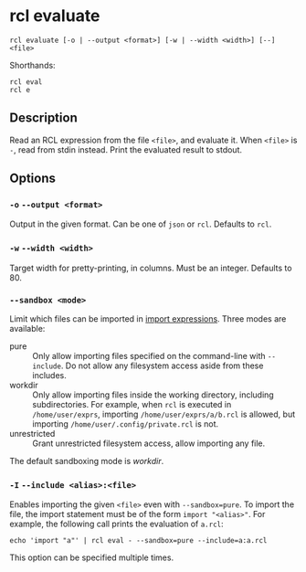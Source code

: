 # rcl evaluate

    rcl evaluate [-o | --output <format>] [-w | --width <width>] [--] <file>

Shorthands:

    rcl eval
    rcl e

## Description

Read an RCL expression from the file `<file>`, and evaluate it. When `<file>`
is `-`, read from stdin instead. Print the evaluated result to stdout.

## Options

### `-o` `--output <format>`

Output in the given format. Can be one of `json` or `rcl`. Defaults to `rcl`.

### `-w` `--width <width>`

Target width for pretty-printing, in columns. Must be an integer. Defaults to 80.

### `--sandbox <mode>`

Limit which files can be imported in [import expressions](imports.md#security).
Three modes are available:

<dl>
  <dt>pure</dt>
  <dd>Only allow importing files specified on the command-line with
  <code>--include</code>. Do not allow any filesystem access aside from these
  includes.</dd>
  <dt>workdir</dt>
  <dd>Only allow importing files inside the working directory, including
  subdirectories. For example, when <code>rcl</code> is executed in
  <code>/home/user/exprs</code>, importing <code>/home/user/exprs/a/b.rcl</code>
  is allowed, but importing <code>/home/user/.config/private.rcl</code> is not.
  </dd>
  <dt>unrestricted</dt>
  <dd>Grant unrestricted filesystem access, allow importing any file.</dd>
</dl>

The default sandboxing mode is _workdir_.

### `-I` `--include <alias>:<file>`

Enables importing the given `<file>` even with `--sandbox=pure`. To import the
file, the import statement must be of the form `import "<alias>"`. For example,
the following call prints the evaluation of `a.rcl`:

    echo 'import "a"' | rcl eval - --sandbox=pure --include=a:a.rcl

This option can be specified multiple times.

